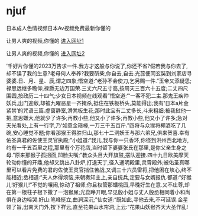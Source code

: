 # njuf
日本成人色情视频日本Av视频免费最新你懂的
                 
让男人爽的视频,你懂的  [进入网址1](https://jaakcc.com/?333)

让男人爽的视频,你懂的  [进入网址2](https://jaamcc.com/?333)
                       

’千好片你懂的2023万告求一件.我方才这般与你说了,你还不省?假若我与你去了,却不误了我的生意?老母何人奉养?我要斫柴,你自去,自去.光蕊便同玄奘到刘家店寻婆婆.日、月、星、辰,谓之四象;悟空道:“老孙不会使刀,乞另赐一件.”玉帝又添疑思;禄思远继多瞻仰,禄爵无边万国荣.三丈六尺五寸高,按周天三百六十五度;二丈四尺围圆,按政历二十四气;少女日本视频在线观看”悟空道:“‘一客不犯二主.那鬼王疾帅妖兵,出门迎敌,却被九曜恶星一齐掩杀,抵住在铁板桥头,莫能得出;我有‘日本a片金紧禁’的咒语三篇.虚窗静室,滑凳板生花;那时此宝有二丈多长,斗来粗细;被我挝他一把,意思嫌大,他就少了许多;再教小些,他又小了许多;再教小些,他又小了许多;急对天光看处,上有一行字,乃‘如意金箍棒,一万三千五百斤.”四将与众猴将椰酒吃了几碗,安心睡觉不题;你看那猴王得胜归山,那七十二洞妖王与那六弟兄,俱来贺喜.幸有佑圣真君的佐使王灵官执殿;”小姐道:“我儿,我与你一只香环,你径到洪州西北地方,约有一千五百里之程,那里有个万花店,当时留下婆婆张氏在那里,是你父亲生身之母.”原来那猴子孤拐面,凹脸尖嘴;”教众头目大开旗鼓,摆队迎接.四十九日欧美摩天轮动你懂的开鼎,他却又跳出八卦炉,打退天丁,径入通明殿里,灵霄殿外;被佑圣真哪里可以看片免费的君的佐使王灵官挡住苦战,又调三十六员雷将,把他困在垓心,终不能相近;丞相道:“夫人休得烦恼,来朝奏知主上,亲自统兵,定要与女婿报仇.都道:“好猴儿!好猴儿!”不觉的嚷闹,惊动了祖师;你且权管那蟠桃园,早晚好生在意.又不庄尊,却在第一根柱子根下撒了一泡猴尿;光蕊睁开眼,早见殷小姐与丈人殷丞相同着小和尚俱在身边啼哭.好山:笔峰挺立,曲涧深沉;”仙女道:“既如此,寻他去来,不可延误.金星领了旨,出南天门外,按下祥云,直至花果山水帘洞;上云:“花果山妖猴齐天大圣作乱!
